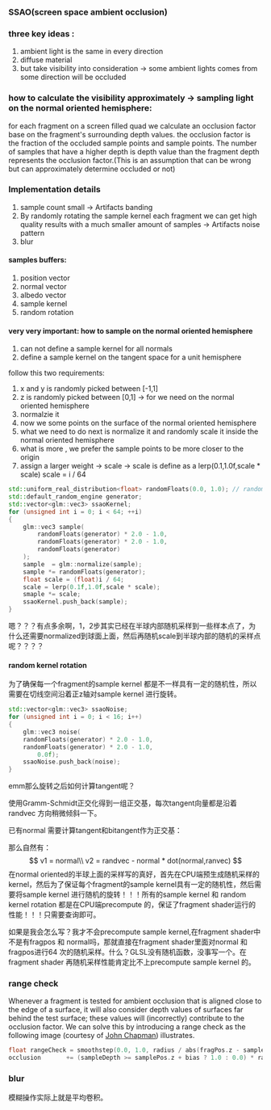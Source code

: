 ### SSAO(screen space ambient occlusion)

###  three key ideas :

1. ambient light is the same in every direction 
2. diffuse material
3. but take visibility into consideration -> some ambient lights comes from some direction will be occluded 



### how to calculate the visibility approximately -> sampling light on the normal oriented hemisphere:

for each fragment on a screen filled quad we calculate an occlusion factor base on the fragment's surrounding depth values. the occlusion factor is the fraction of the occluded sample points and sample points. The number of samples  that have a higher depth is depth value than the fragment depth represents the occlusion factor.(This is an assumption that can be wrong but can approximately determine occluded or not)



### Implementation details 

1. sample count small -> Artifacts banding
2.  By randomly rotating the sample kernel each fragment we can get high quality results with a much smaller amount of samples -> Artifacts noise pattern
3. blur



####  samples buffers:

1. position vector
2. normal vector
3. albedo vector
4. sample kernel
5. random rotation 



####  very very important: how to sample on the normal oriented hemisphere

1. can not define a sample kernel for all normals 
2. define a sample kernel on the tangent space for a unit hemisphere

follow this two requirements:

1. x and y is randomly picked between [-1,1]
2. z is randomly picked between [0,1] -> for we need on the normal oriented hemisphere
3. normalzie it 
4. now we some points on the surface of the normal oriented hemisphere
5. what we need to do next is normalize it and randomly scale it inside the normal oriented hemisphere
6. what is more , we prefer the sample points to be more closer to the origin
7. assign a larger weight -> scale -> scale is define as a lerp(0.1,1.0f,scale * scale) scale = i / 64 

```c++
std::uniform_real_distribution<float> randomFloats(0.0, 1.0); // random floats between [0.0, 1.0]
std::default_random_engine generator;
std::vector<glm::vec3> ssaoKernel;
for (unsigned int i = 0; i < 64; ++i)
{
    glm::vec3 sample(
        randomFloats(generator) * 2.0 - 1.0, 
        randomFloats(generator) * 2.0 - 1.0, 
        randomFloats(generator)
    );
    sample  = glm::normalize(sample);
    sample *= randomFloats(generator);
    float scale = (float)i / 64;
    scale = lerp(0.1f,1.0f,scale * scale);
    smaple *= scale;
    ssaoKernel.push_back(sample);  
}
```

嗯？？？有点多余啊，1，2步其实已经在半球内部随机采样到一些样本点了，为什么还需要normalized到球面上面，然后再随机scale到半球内部的随机的采样点呢？？？？



#### random kernel rotation 

为了确保每一个fragment的sample kernel 都是不一样具有一定的随机性，所以需要在切线空间沿着正z轴对sample kernel 进行旋转。

```c++
std::vector<glm::vec3> ssaoNoise;
for (unsigned int i = 0; i < 16; i++)
{
    glm::vec3 noise(
    randomFloats(generator) * 2.0 - 1.0, 
    randomFloats(generator) * 2.0 - 1.0, 
   		0.0f); 
    ssaoNoise.push_back(noise);
}  
```

emm那么旋转之后如何计算tangent呢？

使用Gramm-Schmidt正交化得到一组正交基，每次tangent向量都是沿着randvec 方向稍微倾斜一下。 

已有normal 需要计算tangent和bitangent作为正交基：

那么自然有：
$$
v1 = normal\\
v2 = randvec - normal * dot(normal,ranvec)
$$
在normal oriented的半球上面的采样写的真好，首先在CPU端预生成随机采样的kernel，然后为了保证每个fragment的sample kernel具有一定的随机性，然后需要将sample kernel 进行随机的旋转！！！所有的sample kernel 和 random kernel rotation 都是在CPU端precompute 的，保证了fragment shader运行的性能！！！只需要查询即可。

如果是我会怎么写？我才不会precompute sample kernel,在fragment shader中不是有fragpos 和 normal吗，那就直接在fragment shader里面对normal 和fragpos进行64 次的随机采样。什么？GLSL没有随机函数，没事写一个。在fragment shader 再随机采样性能肯定比不上precompute sample kernel 的。



### range check 

Whenever a fragment is tested for ambient occlusion that is aligned close to the edge of a surface, it will also consider depth values of surfaces far behind the test surface; these values will (incorrectly) contribute to the occlusion factor. We can solve this by introducing a range check as the following image (courtesy of [John Chapman](http://john-chapman-graphics.blogspot.com/)) illustrates.

```c++
float rangeCheck = smoothstep(0.0, 1.0, radius / abs(fragPos.z - sampleDepth));
occlusion       += (sampleDepth >= samplePos.z + bias ? 1.0 : 0.0) * rangeCheck;  
```



### blur 

模糊操作实际上就是平均卷积。









